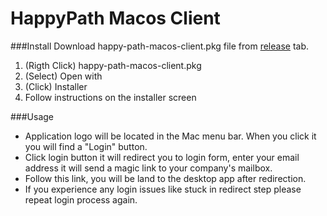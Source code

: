 # HappyPath Macos Client

###Install
Download happy-path-macos-client.pkg file from [release](https://github.com/BrewInteractive/happy-path-macos-client/releases) tab.

1. (Rigth Click) happy-path-macos-client.pkg
2. (Select) Open with
3. (Click) Installer
4. Follow instructions on the installer screen

###Usage

- Application logo will be located in the Mac menu bar. When you click it you will find a "Login" button.
- Click login button it will redirect you to login form, enter your email address it will send a magic link to your company's mailbox.
- Follow this link, you will be land to the desktop app after redirection.
- If you experience any login issues like stuck in redirect step please repeat login process again.

